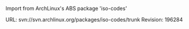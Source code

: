 Import from ArchLinux's ABS package 'iso-codes'

URL: svn://svn.archlinux.org/packages/iso-codes/trunk
Revision: 196284
